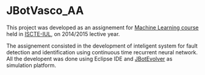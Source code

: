 # JBotVasco_AA

This project was developed as an assignement for [Machine Learning course](https://fenix.iscte.pt/disciplinas/aaut/2010-2011/1-semestre) held in [ISCTE-IUL](www.iscte-iul.pt/), on 2014/2015 lective year.


The assignement consisted in the development of inteligent system for fault detection and identification using continuous time recurrent neural network.
All the developent was done using Eclipse IDE and [JBotEvolver](https://code.google.com/p/jbotevolver/) as simulation platform.

